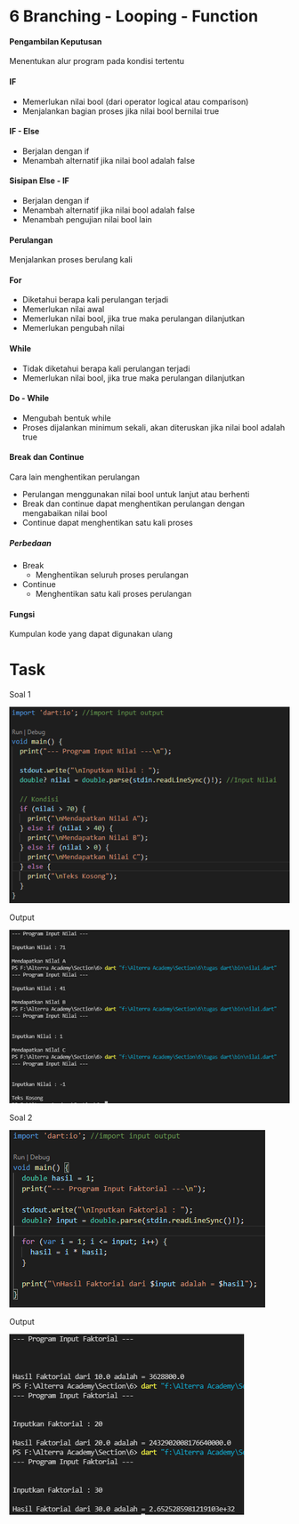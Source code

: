 # 6 Branching - Looping - Function

#### Pengambilan Keputusan
Menentukan alur program pada kondisi tertentu

#### IF
* Memerlukan nilai bool (dari operator logical atau comparison)
* Menjalankan bagian proses jika nilai bool bernilai true

#### IF - Else
* Berjalan dengan if
* Menambah alternatif jika nilai bool adalah false

#### Sisipan Else - IF
* Berjalan dengan if
* Menambah alternatif jika nilai bool adalah false
* Menambah pengujian nilai bool lain

#### Perulangan
Menjalankan proses berulang kali

#### For
* Diketahui berapa kali perulangan terjadi
* Memerlukan nilai awal
* Memerlukan nilai bool, jika true maka perulangan dilanjutkan
* Memerlukan pengubah nilai

#### While
* Tidak diketahui berapa kali perulangan terjadi
* Memerlukan nilai bool, jika true maka perulangan dilanjutkan

#### Do - While
* Mengubah bentuk while 
* Proses dijalankan minimum sekali, akan diteruskan jika nilai bool adalah true

#### Break dan Continue
Cara lain menghentikan perulangan
* Perulangan menggunakan nilai bool untuk lanjut atau berhenti
* Break dan continue dapat menghentikan perulangan dengan mengabaikan nilai bool
* Continue dapat menghentikan satu kali proses

##### Perbedaan
* Break
  - Menghentikan seluruh proses perulangan
* Continue
  - Menghentikan satu kali proses perulangan

#### Fungsi
Kumpulan kode yang dapat digunakan ulang

# Task

Soal 1

![Source Code](https://github.com/dhimas-pixel/Flutter_Stephanus-Dhimas-Hulio/blob/main/6_Branching%20-%20Looping%20-%20Function/Screenshots/1.PNG)

Output

![Output](https://github.com/dhimas-pixel/Flutter_Stephanus-Dhimas-Hulio/blob/main/6_Branching%20-%20Looping%20-%20Function/Screenshots/2.PNG)

Soal 2

![Source Code](https://github.com/dhimas-pixel/Flutter_Stephanus-Dhimas-Hulio/blob/main/6_Branching%20-%20Looping%20-%20Function/Screenshots/3.PNG)

Output

![Source Code](https://github.com/dhimas-pixel/Flutter_Stephanus-Dhimas-Hulio/blob/main/6_Branching%20-%20Looping%20-%20Function/Screenshots/4.PNG)
